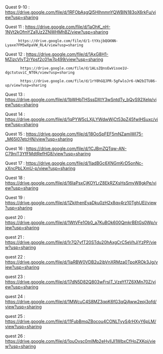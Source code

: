 Quest 9-10 : https://drive.google.com/file/d/1RFObAsgQI5HlhnmnYQWBlN183oX6rkFu/view?usp=sharing

Quest 11 : https://drive.google.com/file/d/1aOhK_nH-1NVt2kOfmYZa1Uz2ZNWHMhBZ/view?usp=sharing

          https://drive.google.com/file/d/1-tYXsjbQGKNN-Lyaxe7FM5wXpaVW_RL4/view?usp=sharing

Quest 12 : https://drive.google.com/file/d/1AxG8H1-MZizcVlvT2rYpsf2c01w7p499/view?usp=sharing

           https://drive.google.com/file/d/1ALsZQnsEwVisoe1U-dgctutuviC_NT0k/view?usp=sharing
           
           https://drive.google.com/file/d/1rY0hGQJPR-5gFwloJr6-UW2bITU86-up/view?usp=sharing

Quest 13 : https://drive.google.com/file/d/1bWHbTHSssDXtY3wSntdTy_bQvS92Xelq/view?usp=sharing

Quest 14 : https://drive.google.com/file/d/1qPYW5cLXjLYWdwWjCt53pZ45fwIHSuxc/view?usp=sharing

Quest 15 : https://drive.google.com/file/d/18OoSpFEF5mNZamiWI75-_M65l07etcHN/view?usp=sharing

Quest 16 : https://drive.google.com/file/d/1CJBmZQTqw-AN-C79niT3YfFMdtRefHG8/view?usp=sharing

Quest 17 : https://drive.google.com/file/d/1IadBGc6XNGmKrD5onNc-xXncPbLXmU-p/view?usp=sharing

Quest 18 : https://drive.google.com/file/d/16IaPsxCjKOYLrZ8EkRZXsHsSmyW8gkPe/view?usp=sharing

Quest 19 : https://drive.google.com/file/d/1ZkithenEyaDku0zH2x8qv4rz10TghUEl/view?usp=sharing

quest 20 : https://drive.google.com/file/d/1WtVFe1Ob0_a7KuBOk600QmkrBEtGs0Wp/view?usp=sharing

quest 21 : https://drive.google.com/file/d/1r7Q7yfT20STdu20hAxgCrC5eVhJjYzPP/view?usp=sharing

quest 22 : https://drive.google.com/file/d/1iaRBW0VDB2u2ibVnXRMza0TpoKROk3Jg/view?usp=sharing

quest 23 : https://drive.google.com/file/d/17dN5D82Q803wFrsIT_VzeYf7Z6XMn70Z/view?usp=sharing

quest 24 : https://drive.google.com/file/d/1MWcuC4S8MZ3qpK6fG3qQjAww2epj3ofd/view?usp=sharing

quest 25 : https://drive.google.com/file/d/11FubBmqZBocou4CONLTyyS4rHXyY6pLM/view?usp=sharing

quest 26 : https://drive.google.com/file/d/1ouOvsc0mIMb2eHylIJI1WbxCfHoZXKoi/view?usp=sharing
